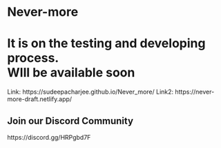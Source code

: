 # Never-more
<h1>It is on the testing and developing process.<br> WIll be available soon</h1>
Link: https://sudeepacharjee.github.io/Never_more/
Link2: https://never-more-draft.netlify.app/
<h2>Join our Discord Community</h2> https://discord.gg/HRPgbd7F
